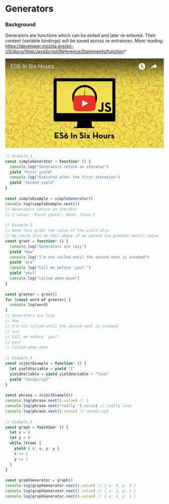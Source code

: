 # Generators

### Background
Generators are functions which can be exited and later re-entered. Their context (variable
bindings) will be saved across re-entrances. More reading: https://developer.mozilla.org/en-US/docs/Web/JavaScript/Reference/Statements/function*

[![example-link](../media/youtube-example-image.png)](https://youtu.be/VBxM08YnzHQ)

```js
// Example 1
const simpleGenerator = function* () {
  console.log("Generators return an iterator")
  yield "First yield"
  console.log("Executed after the first iteration")
  yield "Second yield"
}

const simpleExample = simpleGenerator()
console.log(simpleExample.next())
// Generators return an iterator
// { value: 'First yield', done: false }

// Example 2
// Note this grabs the value of the yield also.
// We could also do this above if we wanted via greeter.next().value
const greet = function* () {
  console.log("Generators are lazy")
  yield "How"
  console.log("I'm not called until the second next is invoked")
  yield "are"
  console.log("Call me before 'you?'")
  yield "you?"
  console.log("Called when done")
}

const greeter = greet()
for (const word of greeter) {
  console.log(word)
}
// Generators are lazy
// How
// I'm not called until the second next is invoked
// are
// Call me before 'you?'
// you?
// Called when done

// Example 3
const injectExample = function* () {
  let yieldVariable = yield "I"
  yieldVariable = yield yieldVariable + "love"
  yield "JavaScript"
}

const phrase = injectExample()
console.log(phrase.next().value) // I
console.log(phrase.next("really ").value) // really love
console.log(phrase.next().value) // JavaScript

// Example 4
const graph = function* () {
  let x = 0
  let y = 0
  while (true) {
    yield { x: x, y: y }
    x += 2
    y += 1
  }
}

const graphGenerator = graph()
console.log(graphGenerator.next().value) // { x: 0, y: 0 }
console.log(graphGenerator.next().value) // { x: 2, y: 1 }
console.log(graphGenerator.next().value) // { x: 4, y: 2 }
```
